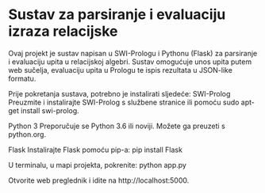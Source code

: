 # Sustav za parsiranje i evaluaciju izraza relacijske
Ovaj projekt je sustav napisan u SWI-Prologu i Pythonu (Flask) za parsiranje i evaluaciju upita u relacijskoj algebri. Sustav omogućuje unos upita putem web sučelja, evaluaciju upita u Prologu te ispis rezultata u JSON-like formatu.

Prije pokretanja sustava, potrebno je instalirati sljedeće:
SWI-Prolog
Preuzmite i instalirajte SWI-Prolog s službene stranice ili pomoću sudo apt-get install swi-prolog.

Python 3
Preporučuje se Python 3.6 ili noviji. Možete ga preuzeti s python.org.

Flask
Instalirajte Flask pomoću pip-a:
pip install Flask

U terminalu, u mapi projekta, pokrenite:
python app.py

Otvorite web preglednik i idite na http://localhost:5000.

